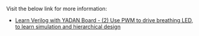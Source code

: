 Visit the below link for more information:  
+ [Learn Verilog with YADAN Board - (2) Use PWM to drive breathing LED, to learn simulation and hierarchical design](https://verimake.com/d/115)  